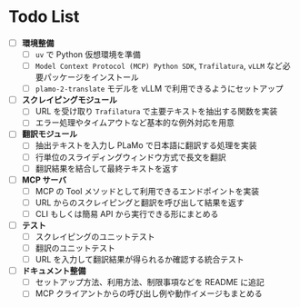 # Todo List

- [ ] **環境整備**
  - [ ] `uv` で Python 仮想環境を準備
  - [ ] `Model Context Protocol (MCP) Python SDK`, `Trafilatura`, `vLLM` など必要パッケージをインストール
  - [ ] `plamo-2-translate` モデルを vLLM で利用できるようにセットアップ

- [ ] **スクレイピングモジュール**
  - [ ] URL を受け取り `Trafilatura` で主要テキストを抽出する関数を実装
  - [ ] エラー処理やタイムアウトなど基本的な例外対応を用意

- [ ] **翻訳モジュール**
  - [ ] 抽出テキストを入力し PLaMo で日本語に翻訳する処理を実装
  - [ ] 行単位のスライディングウィンドウ方式で長文を翻訳
  - [ ] 翻訳結果を結合して最終テキストを返す

- [ ] **MCP サーバ**
  - [ ] MCP の Tool メソッドとして利用できるエンドポイントを実装
  - [ ] URL からのスクレイピングと翻訳を呼び出して結果を返す
  - [ ] CLI もしくは簡易 API から実行できる形にまとめる

- [ ] **テスト**
  - [ ] スクレイピングのユニットテスト
  - [ ] 翻訳のユニットテスト
  - [ ] URL を入力して翻訳結果が得られるか確認する統合テスト

- [ ] **ドキュメント整備**
  - [ ] セットアップ方法、利用方法、制限事項などを README に追記
  - [ ] MCP クライアントからの呼び出し例や動作イメージもまとめる
